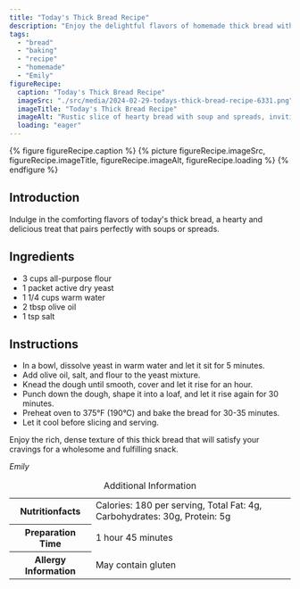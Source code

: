 ```yaml
---
title: "Today's Thick Bread Recipe"
description: "Enjoy the delightful flavors of homemade thick bread with this easy recipe. Perfect for pairing with soups or enjoying on its own."
tags:
  - "bread"
  - "baking"
  - "recipe"
  - "homemade"
  - "Emily"
figureRecipe: 
  caption: "Today's Thick Bread Recipe"
  imageSrc: "./src/media/2024-02-29-todays-thick-bread-recipe-6331.png"
  imageTitle: "Today's Thick Bread Recipe"
  imageAlt: "Rustic slice of hearty bread with soup and spreads, inviting and satisfying for a cozy snack"
  loading: "eager"
---
```


{% figure figureRecipe.caption %}
{% picture figureRecipe.imageSrc, figureRecipe.imageTitle, figureRecipe.imageAlt, figureRecipe.loading %}
{% endfigure %}

## Introduction

Indulge in the comforting flavors of today's thick bread, a hearty and delicious treat that pairs perfectly with soups or spreads.

## Ingredients

- 3 cups all-purpose flour
- 1 packet active dry yeast
- 1 1/4 cups warm water
- 2 tbsp olive oil
- 1 tsp salt

## Instructions

- In a bowl, dissolve yeast in warm water and let it sit for 5 minutes.
- Add olive oil, salt, and flour to the yeast mixture.
- Knead the dough until smooth, cover and let it rise for an hour.
- Punch down the dough, shape it into a loaf, and let it rise again for 30 minutes.
- Preheat oven to 375°F (190°C) and bake the bread for 30-35 minutes.
- Let it cool before slicing and serving.

Enjoy the rich, dense texture of this thick bread that will satisfy your cravings for a wholesome and fulfilling snack.

*Emily*

<table><caption class='sr-only'>Additional Information</caption><tr><th>Nutritionfacts</th><td>Calories: 180 per serving, Total Fat: 4g, Carbohydrates: 30g, Protein: 5g&nbsp;</td></tr><tr><th>Preparation Time</th><td>1 hour 45 minutes&nbsp;</td></tr><tr><th>Allergy Information</th><td>May contain gluten&nbsp;</td></tr></table>


